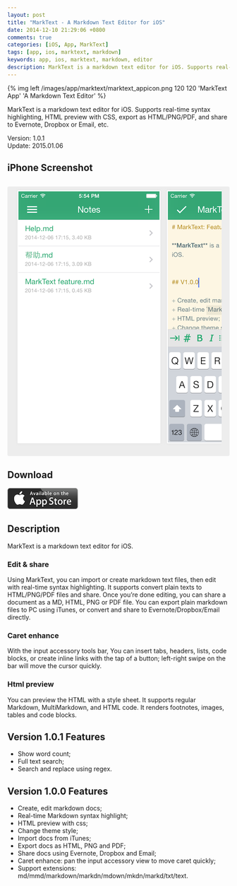 ```yaml
---
layout: post
title: "MarkText - A Markdown Text Editor for iOS"
date: 2014-12-10 21:29:06 +0800
comments: true
categories: [iOS, App, MarkText]
tags: [app, ios, marktext, markdown]
keywords: app, ios, marktext, markdown, editor
description: MarkText is a markdown text editor for iOS. Supports real-time syntax highlighting, HTML preview with CSS, export as HTML/PNG/PDF, and share to Evernote, Dropbox or Email, etc.
---
```


{% img left /images/app/marktext/marktext_appicon.png 120 120 'MarkText App' 'A Markdown Text Editor' %}

MarkText is a markdown text editor for iOS. Supports real-time syntax highlighting, HTML preview with CSS, export as HTML/PNG/PDF, and share to Evernote, Dropbox or Email, etc.

Version: 1.0.1  
Update: 2015.01.06

## iPhone Screenshot

<div style="margin-top:30px;font-size:16px;line-height:20px;background:rgb(237,237,237);border-radius:4px;padding:4px;">
<div style="margin: 0 14px; max-height: 640px; min-height: 320px; overflow-x: auto; overflow-y: hidden; padding-bottom: 16px; white-space: nowrap;"><img style="border:2px solid white;margin:5px;box-shadow:0 0 5px rgba(220,220,220,0.5);width:320px;" src="/images/app/marktext/marktext_screenshot_1.png" alt="1"> <img style="border:2px solid white;margin:5px;box-shadow:0 0 5px rgba(220,220,220,0.5);width:320px;" src="/images/app/marktext/marktext_screenshot_2.png" alt="2"> <img style="border:2px solid white;margin:5px;box-shadow:0 0 5px rgba(220,220,220,0.5);width:320px;" src="/images/app/marktext/marktext_screenshot_3.png" alt="3"> <img style="border:2px solid white;margin:5px;box-shadow:0 0 5px rgba(220,220,220,0.5);width:320px;" src="/images/app/marktext/marktext_screenshot_4.png" alt="4"> <img style="border:2px solid white;margin:5px;box-shadow:0 0 5px rgba(220,220,220,0.5);width:320px;" src="/images/app/marktext/marktext_screenshot_5.png" alt="5"></div>
</div>


## Download
  
[![Download From AppStore](/images/app/appstore_available.png)](https://itunes.apple.com/us/app/marktext-markdown-text-editor/id948768793?mt=8)

## Description

<!--more-->
MarkText is a markdown text editor for iOS.

### Edit & share

Using MarkText, you can import or create markdown text files, then edit with real-time syntax highlighting.
It supports convert plain texts to HTML/PNG/PDF files and share. Once you’re done editing, you can share a document as a MD, HTML, PNG or PDF file. You can export plain markdown files to PC using iTunes, or convert and share to Evernote/Dropbox/Email directly.

### Caret enhance

With the input accessory tools bar, You can insert tabs, headers, lists, code blocks, or create inline links with the tap of a button; left-right swipe on the bar will move the cursor quickly.

### Html preview

You can preview the HTML with a style sheet. It supports regular Markdown, MultiMarkdown, and HTML code. It renders footnotes, images, tables and code blocks.

## Version 1.0.1 Features

+ Show word count;
+ Full text search;
+ Search and replace using regex.

## Version 1.0.0 Features

+ Create, edit markdown docs;
+ Real-time Markdown syntax highlight;
+ HTML preview with css;
+ Change theme style;
+ Import docs from iTunes;
+ Export docs as HTML, PNG and PDF;
+ Share docs using Evernote, Dropbox and Email;
+ Caret enhance: pan the input accessory view to move caret quickly;
+ Support extensions: md/mmd/markdown/markdn/mdown/mkdn/markd/txt/text.